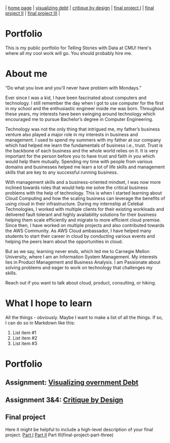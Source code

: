 | [home page](https://cmustudent.github.io/tswd-portfolio-templates/) | [visualizing debt](visualizing-government-debt) | [critique by design](critique-by-design) | [final project I](final-project-part-one) | [final project II](final-project-part-two) | [final project III](final-project-part-three) |

# Portfolio
This is my public portfolio for Telling Stories with Data at CMU!  Here's where all my cool work will go.  You should probably hire me. 

# About me 
“Do what you love and you'll never have problem with Mondays.”

Ever since I was a kid, I have been fascinated about computers and technology. I still remember the day when I got to use computer for the first in my school and the enthusiastic engineer inside me was born. Throughout these years, my interests have been swinging around technology which encouraged me to pursue Bachelor’s degree in Computer Engineering.

Technology was not the only thing that intrigued me, my father’s business venture also played a major role in my interests in business and management. I used to spend my summers with my father at our company which had helped me learn the fundamentals of business i.e., trust. Trust is the backbone of each business and the whole world relies on it. It is very important for the person before you to have trust and faith in you which would help them mutually. Spending my time with people from various domains and businesses helped me learn a lot of life skills and management skills that are key to any successful running business.

With management skills and a business-oriented mindset, I was now more inclined towards roles that would help me solve the critical business problems with the help of technology. This is when I started learning about Cloud Computing and how the scaling business can leverage the benefits of using cloud in their infrastructure. During my internship at Celebal Technologies, I worked with multiple clients for their existing workloads and delivered fault tolerant and highly availability solutions for their business helping them scale efficiently and migrate to more efficient cloud premise. Since then, I have worked on multiple projects and also contributed towards the AWS Community. As AWS Cloud ambassador, I have helped many students to start their career in cloud by conducting various events and helping the peers learn about the opportunities in cloud. 

But as we say, learning never ends, which led me to Carnegie Mellon University, where I am an Information System Management. My interests lies in Product Management and Business Analysis. I am Passionate about solving problems and eager to work on technology that challenges my skills. 

Reach out if you want to talk about cloud, product, consulting, or hiking.


# What I hope to learn
All the things - obviously. Maybe I want to make a list of all the things.  If so, I can do so in Markdown like this: 

1. List item #1
2. List item #2
3. List item #3


# Portfolio

## Assignment: [Visualizing overnment Debt](visualizing-government-debt)


## Assignment 3&4: [Critique by Design](critique-by-design)
  

## Final project
Here it might be helpful to include a high-level description of your final project. 
[Part I](final-project-part-one)
[Part II](final-project-part-two)
Part III(final-project-part-three)
